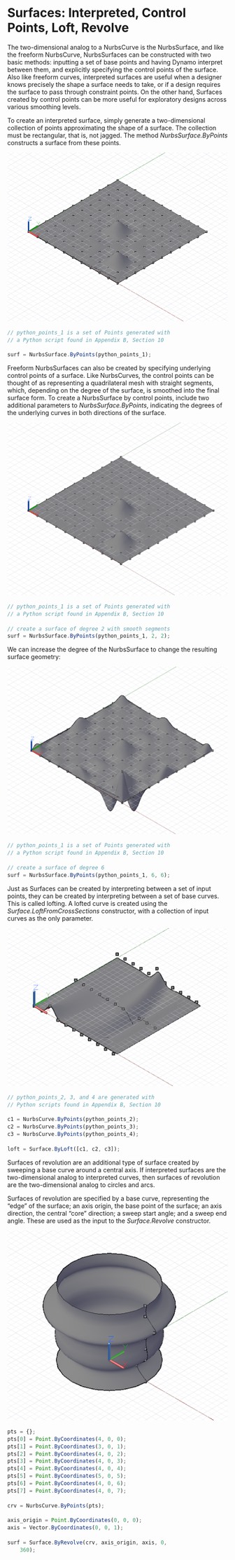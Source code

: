 # Surfaces: Interpreted, Control Points, Loft, Revolve

The two-dimensional analog to a NurbsCurve is the NurbsSurface, and like the freeform NurbsCurve, NurbsSurfaces can be constructed with two basic methods: inputting a set of base points and having Dynamo interpret between them, and explicitly specifying the control points of the surface. Also like freeform curves, interpreted surfaces are useful when a designer knows precisely the shape a surface needs to take, or if a design requires the surface to pass through constraint points. On the other hand, Surfaces created by control points can be more useful for exploratory designs across various smoothing levels.

To create an interpreted surface, simply generate a two-dimensional collection of points approximating the shape of a surface. The collection must be rectangular, that is, not jagged. The method *NurbsSurface.ByPoints* constructs a surface from these points.

![](images/B-6/Surfaces_01.png)

```js
// python_points_1 is a set of Points generated with
// a Python script found in Appendix B, Section 10

surf = NurbsSurface.ByPoints(python_points_1);
```

Freeform NurbsSurfaces can also be created by specifying underlying control points of a surface. Like NurbsCurves, the control points can be thought of as representing a quadrilateral mesh with straight segments, which, depending on the degree of the surface, is smoothed into the final surface form. To create a NurbsSurface by control points, include two additional parameters to *NurbsSurface.ByPoints*, indicating the degrees of the underlying curves in both directions of the surface.

![](images/B-6/Surfaces_02.png)

```js
// python_points_1 is a set of Points generated with
// a Python script found in Appendix B, Section 10

// create a surface of degree 2 with smooth segments
surf = NurbsSurface.ByPoints(python_points_1, 2, 2);
```

We can increase the degree of the NurbsSurface to change the resulting surface geometry:

![](images/B-6/Surfaces_03.png)

```js
// python_points_1 is a set of Points generated with
// a Python script found in Appendix B, Section 10

// create a surface of degree 6
surf = NurbsSurface.ByPoints(python_points_1, 6, 6);
```

Just as Surfaces can be created by interpreting between a set of input points, they can be created by interpreting between a set of base curves. This is called lofting. A lofted curve is created using the *Surface.LoftFromCrossSections* constructor, with a collection of input curves as the only parameter.

![](images/B-6/Surfaces_04.png)

```js
// python_points_2, 3, and 4 are generated with
// Python scripts found in Appendix B, Section 10

c1 = NurbsCurve.ByPoints(python_points_2);
c2 = NurbsCurve.ByPoints(python_points_3);
c3 = NurbsCurve.ByPoints(python_points_4);

loft = Surface.ByLoft([c1, c2, c3]);
```

Surfaces of revolution are an additional type of surface created by sweeping a base curve around a central axis. If interpreted surfaces are the two-dimensional analog to interpreted curves, then surfaces of revolution are the two-dimensional analog to circles and arcs. 

Surfaces of revolution are specified by a base curve, representing the “edge” of the surface; an axis origin, the base point of the surface; an axis direction, the central “core” direction; a sweep start angle; and a sweep end angle. These are used as the input to the *Surface.Revolve* constructor.

![](images/B-6/Surfaces_05.png)

```js
pts = {};
pts[0] = Point.ByCoordinates(4, 0, 0);
pts[1] = Point.ByCoordinates(3, 0, 1);
pts[2] = Point.ByCoordinates(4, 0, 2);
pts[3] = Point.ByCoordinates(4, 0, 3);
pts[4] = Point.ByCoordinates(4, 0, 4);
pts[5] = Point.ByCoordinates(5, 0, 5);
pts[6] = Point.ByCoordinates(4, 0, 6);
pts[7] = Point.ByCoordinates(4, 0, 7);

crv = NurbsCurve.ByPoints(pts);

axis_origin = Point.ByCoordinates(0, 0, 0);
axis = Vector.ByCoordinates(0, 0, 1);

surf = Surface.ByRevolve(crv, axis_origin, axis, 0,
    360);
```


